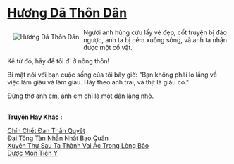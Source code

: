 <a href="https://truyentiki.com/huong-da-thon-dan.33450/" title="Hương Dã Thôn Dân"><h1>Hương Dã Thôn Dân</h1></a><div style="display:table"><img align="right" style="float: left; padding: 10px;" src="https://truyentiki.com/a/img/str/src/33450.jpg" alt="Hương Dã Thôn Dân">Người anh hùng cứu lấy vẻ đẹp, cốt truyện bị đảo ngược, anh ta bị ném xuống sông, và anh ta nhận được một cổ vật. <p></p> Kể từ đó, hãy để tôi đi ở nông thôn! <p></p> Bí mật nói với bạn cuộc sống của tôi bây giờ: "Bạn không phải lo lắng về việc làm giàu và làm giàu. Hãy theo anh trai, và thịt là giàu có." <p></p> Đừng thờ anh em, anh em chỉ là một dân làng nhỏ.</div><p><br><b>Truyện Hay Khác :</b></p><a href="https://truyentiki.com/chin-chet-dan-than-quyet.33449/" alt="Chín Chết Đan Thần Quyết">Chín Chết Đan Thần Quyết</a><br/><a href="https://truyentiki.wordpress.com/2020/06/08/dai-tong-tan-nhan-nhat-bao-quan/" alt="Đại Tống Tàn Nhẫn Nhất Bạo Quân">Đại Tống Tàn Nhẫn Nhất Bạo Quân</a><br/><a href="https://github.com/nownovels/top500/tree/master/truyenhay/33907/" alt="Xuyên Thư Sau Ta Thành Vai Ác Trong Lòng Bảo">Xuyên Thư Sau Ta Thành Vai Ác Trong Lòng Bảo</a><br/><a href="https://truyentiki.wordpress.com/2020/06/08/duoc-mon-tien-y/" alt="Dược Môn Tiên Y">Dược Môn Tiên Y</a><br/>